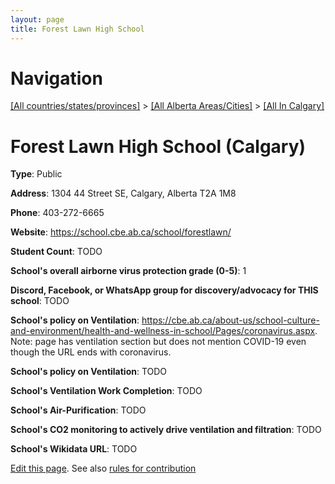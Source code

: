 ```yaml
---
layout: page
title: Forest Lawn High School
---
```

# Navigation

[[All countries/states/provinces]](../../..) > [[All Alberta Areas/Cities]](../..) > [[All In Calgary]](..)

# Forest Lawn High School (Calgary)

**Type**: Public

**Address**: 1304 44 Street SE, Calgary, Alberta T2A 1M8

**Phone**: 403-272-6665

**Website**: <https://school.cbe.ab.ca/school/forestlawn/>

**Student Count**: TODO

**School's overall airborne virus protection grade (0-5)**: 1

**Discord, Facebook, or WhatsApp group for discovery/advocacy for THIS school**: TODO

**School's policy on Ventilation**: <https://cbe.ab.ca/about-us/school-culture-and-environment/health-and-wellness-in-school/Pages/coronavirus.aspx>. Note: page has ventilation section but does not mention COVID-19 even though the URL ends with coronavirus.

**School's policy on Ventilation**: TODO

**School's Ventilation Work Completion**: TODO

**School's Air-Purification**: TODO

**School's CO2 monitoring to actively drive ventilation and filtration**: TODO

**School's Wikidata URL**: TODO


[Edit this page](https://github.com/ventilate-schools/AB/edit/main/./Calgary/Forest_Lawn_High_School.md). See also [rules for contribution](../../../contribution-rules/)